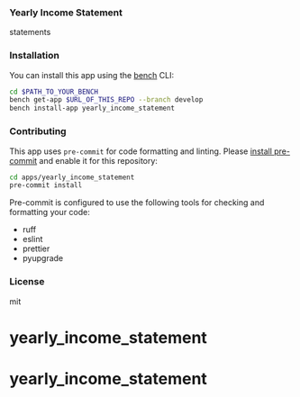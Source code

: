 ### Yearly Income Statement

statements

### Installation

You can install this app using the [bench](https://github.com/frappe/bench) CLI:

```bash
cd $PATH_TO_YOUR_BENCH
bench get-app $URL_OF_THIS_REPO --branch develop
bench install-app yearly_income_statement
```

### Contributing

This app uses `pre-commit` for code formatting and linting. Please [install pre-commit](https://pre-commit.com/#installation) and enable it for this repository:

```bash
cd apps/yearly_income_statement
pre-commit install
```

Pre-commit is configured to use the following tools for checking and formatting your code:

- ruff
- eslint
- prettier
- pyupgrade

### License

mit
# yearly_income_statement
# yearly_income_statement
